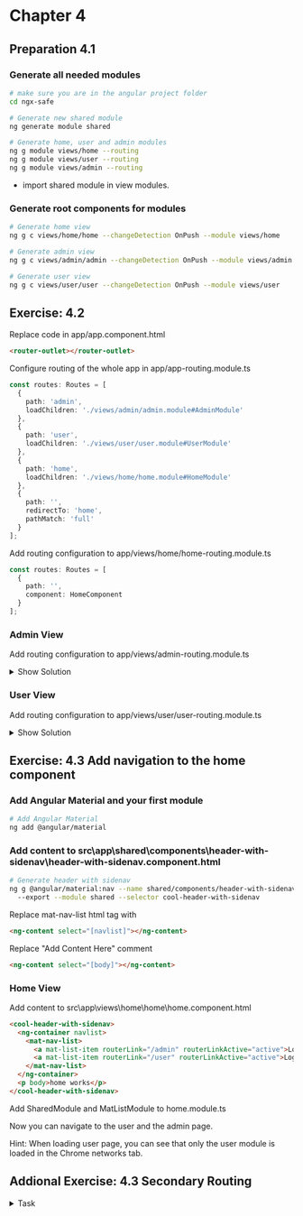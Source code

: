 # Chapter 4

## Preparation 4.1

### Generate all needed modules

```bash
# make sure you are in the angular project folder
cd ngx-safe

# Generate new shared module
ng generate module shared

# Generate home, user and admin modules
ng g module views/home --routing
ng g module views/user --routing
ng g module views/admin --routing
```

- import shared module in view modules.

### Generate root components for modules

```bash
# Generate home view
ng g c views/home/home --changeDetection OnPush --module views/home
```

```bash
# Generate admin view
ng g c views/admin/admin --changeDetection OnPush --module views/admin
```

```bash
# Generate user view
ng g c views/user/user --changeDetection OnPush --module views/user
```

## Exercise: 4.2

Replace code in app/app.component.html

```html
<router-outlet></router-outlet>
```

Configure routing of the whole app in app/app-routing.module.ts

```TypeScript
const routes: Routes = [
  {
    path: 'admin',
    loadChildren: './views/admin/admin.module#AdminModule'
  },
  {
    path: 'user',
    loadChildren: './views/user/user.module#UserModule'
  },
  {
    path: 'home',
    loadChildren: './views/home/home.module#HomeModule'
  },
  {
    path: '',
    redirectTo: 'home',
    pathMatch: 'full'
  }
];
```

Add routing configuration to app/views/home/home-routing.module.ts

```TypeScript
const routes: Routes = [
  {
    path: '',
    component: HomeComponent
  }
];
```
### Admin View

Add routing configuration to app/views/admin-routing.module.ts

<details><summary>Show Solution</summary>

```TypeScript
const routes: Routes = [
  {
    path: '',
    component: AdminComponent
  }
];
```

</details>

### User View

Add routing configuration to app/views/user/user-routing.module.ts

<details><summary>Show Solution</summary>

```TypeScript
const routes: Routes = [
  {
    path: '',
    component: UserComponent
  }
];
```

</details>

## Exercise: 4.3 Add navigation to the home component


### Add Angular Material and your first module

```bash
# Add Angular Material
ng add @angular/material
```

### Add content to src\app\shared\components\header-with-sidenav\header-with-sidenav.component.html

```bash
# Generate header with sidenav
ng g @angular/material:nav --name shared/components/header-with-sidenav --changeDetection OnPush
  --export --module shared --selector cool-header-with-sidenav
```


Replace mat-nav-list html tag with

```html
<ng-content select="[navlist]"></ng-content>
```

Replace "Add Content Here" comment

```html
<ng-content select="[body]"></ng-content>
```

### Home View

Add content to src\app\views\home\home\home.component.html

```html
<cool-header-with-sidenav>
  <ng-container navlist>
    <mat-nav-list>
      <a mat-list-item routerLink="/admin" routerLinkActive="active">Login as Admin</a>
      <a mat-list-item routerLink="/user" routerLinkActive="active">Login as User</a>
    </mat-nav-list>
  </ng-container>
  <p body>home works</p>
</cool-header-with-sidenav>
```

Add SharedModule and MatListModule to home.module.ts

Now you can navigate to the user and the admin page.

Hint: When loading user page, you can see that only the user module is loaded in the Chrome networks tab.

## Addional Exercise: 4.3 Secondary Routing

<details><summary>Task</summary>

```bash
ng g c views/user/containers/userHome  --changeDetection OnPush --module views/user
ng g c views/shared/containers/safe  --export --changeDetection OnPush --module shared
```

To see the user and admin page included into the header and navigation you need secondary routes:

Replace codein app/views/user/user.component.html

```html
<cool-header-with-sidenav>
  <ng-container navlist>
    <mat-nav-list>
      <a mat-list-item routerLink="" routerLinkActive="active">Home</a>
      <a mat-list-item routerLink="/user" routerLinkActive="active">UserHome</a>
    </mat-nav-list>
  </ng-container>
  <div body>
    <router-outlet name="secondary"></router-outlet>
    <a [routerLink]="[{outlets: { secondary: ['safe'] } }]">Safe</a>
  </div>
</cool-header-with-sidenav>
```

Add SharedModule to user.module.ts

Add router outlet to app/app.component.html

```html
<router-outlet></router-outlet>
```

Add routes to app/views/user/user.routing.module.ts

```typescript
const routes: Routes = [
  {
    path: "home",
    component: UserComponent,
    children: [
      {
        path: "safe",
        component: SafeComponent,
        outlet: "secondary"
      },
      {
        path: "",
        component: UserHomeComponent,
        outlet: "secondary"
      }
    ]
  },
  {
    path: "",
    redirectTo: "home"
  }
];
```

</details>
